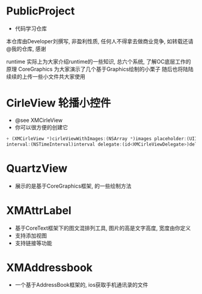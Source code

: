 # PublicProject
* 代码学习仓库

本仓库由Developer刘撰写, 非盈利性质, 任何人不得拿去做商业竞争, 如转载还请@我的仓库, 感谢

runtime 实际上为大家介绍runtime的一些知识, 总六个系统, 了解OC底层工作的原理
CoreGraphics 为大家演示了几个基于Graphics绘制的小栗子
随后也将陆陆续续的上传一些小文件共大家使用

# CirleView 轮播小控件
* @see XMCirleView
* 你可以很方便的创建它
```js
+ (XMCirleView *)cirleViewWithImages:(NSArray *)images placeholder:(UIImage *)placeholder
interval:(NSTimeInterval)interval delegate:(id<XMCirleViewDelegate>)delegate;
```

# QuartzView 
* 展示的是基于CoreGraphics框架, 的一些绘制方法

# XMAttrLabel
* 基于CoreText框架下的图文混排列工具, 图片的高是文字高度, 宽度由你定义
* 支持添加视图
* 支持链接等功能

# XMAddressbook
* 一个基于AddressBook框架的, ios获取手机通讯录的文件
